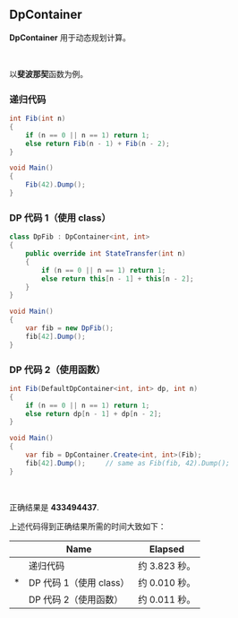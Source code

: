 ## DpContainer

**DpContainer** 用于动态规划计算。

<br/>

以**斐波那契**函数为例。

### 递归代码

```csharp
int Fib(int n)
{
    if (n == 0 || n == 1) return 1;
    else return Fib(n - 1) + Fib(n - 2);
}

void Main()
{
    Fib(42).Dump();	
}
```

### DP 代码 1（使用 class）

```csharp
class DpFib : DpContainer<int, int>
{
    public override int StateTransfer(int n)
    {
        if (n == 0 || n == 1) return 1;
        else return this[n - 1] + this[n - 2];
    }
}

void Main()
{
    var fib = new DpFib();
    fib[42].Dump();
}
```

### DP 代码 2（使用函数）

```csharp
int Fib(DefaultDpContainer<int, int> dp, int n)
{
    if (n == 0 || n == 1) return 1;
    else return dp[n - 1] + dp[n - 2];
}

void Main()
{
    var fib = DpContainer.Create<int, int>(Fib);
    fib[42].Dump();		// same as Fib(fib, 42).Dump();	
}
```

<br/>

正确结果是 **433494437**.

上述代码得到正确结果所需的时间大致如下：

|      | Name                    | Elapsed       |
| ---- | ----------------------- | ------------- |
|      | 递归代码                | 约 3.823 秒。 |
| *    | DP 代码 1（使用 class） | 约 0.010 秒。 |
|      | DP 代码 2（使用函数）   | 约 0.011 秒。 |

